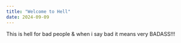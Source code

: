 ```yaml
---
title: "Welcome to Hell"
date: 2024-09-09
---
```


This is hell for bad people & when i say bad it means very BADASS!!!
